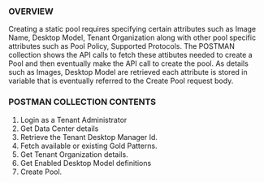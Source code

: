 ### OVERVIEW

Creating a static pool requires specifying certain attributes such as Image Name, Desktop Model, Tenant Organization along with other pool specific attributes such as Pool Policy, Supported Protocols. The POSTMAN collection shows the API calls to fetch these attibutes needed to create a Pool and then eventually make the API call to create the pool. As details such as Images, Desktop Model are retrieved each attribute is stored in variable that is eventually referred to the Create Pool request body.

### POSTMAN COLLECTION CONTENTS

1. Login as a Tenant Administrator
2. Get Data Center details
3. Retrieve the Tenant Desktop Manager Id.
4. Fetch available or existing Gold Patterns.
5. Get Tenant Organization details.
6. Get Enabled Desktop Model definitions
7. Create Pool.